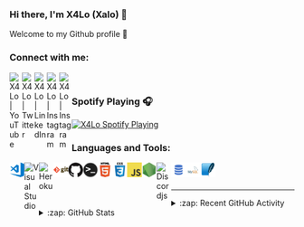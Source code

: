 ### Hi there, I'm X4Lo (Xalo) 👋

Welcome to my Github profile 🙂

### Connect with me:

[<img align="left" alt="X4Lo | YouTube" width="22px" src="https://cdn.jsdelivr.net/npm/simple-icons@v3/icons/youtube.svg" />][youtube]
[<img align="left" alt="X4Lo | Twitter" width="22px" src="https://cdn.jsdelivr.net/npm/simple-icons@v3/icons/twitter.svg" />][twitter]
[<img align="left" alt="X4Lo | LinkedIn" width="22px" src="https://cdn.jsdelivr.net/npm/simple-icons@v3/icons/linkedin.svg" />][linkedin]
[<img align="left" alt="X4Lo | Instagram" width="22px" src="https://cdn.jsdelivr.net/npm/simple-icons@v3/icons/instagram.svg" />][instagram]
[<img align="left" alt="X4Lo | Instagram" width="22px" src="https://cdn.jsdelivr.net/npm/simple-icons@v3/icons/discord.svg" />][discord]

<br />

### Spotify Playing 🎧

[<img src="https://now-playing-codestackr.vercel.app/api/spotify-playing" alt="X4Lo Spotify Playing" width="350" />](https://open.spotify.com/user/swyqyimdc12jajde4vpwd2x1b)

### Languages and Tools:

[<img align="left" alt="Visual Studio Code" width="26px" src="https://raw.githubusercontent.com/github/explore/80688e429a7d4ef2fca1e82350fe8e3517d3494d/topics/visual-studio-code/visual-studio-code.png" />][gitprofile]
[<img align="left" alt="Visual Studio" width="26px" src="https://simpleicons.org/icons/visualstudio.svg" />][gitprofile]
[<img align="left" alt="Heroku" width="26px" src="https://simpleicons.org/icons/heroku.svg" />][gitprofile]
[<img align="left" alt="Git" width="26px" src="https://raw.githubusercontent.com/github/explore/80688e429a7d4ef2fca1e82350fe8e3517d3494d/topics/git/git.png" />][gitprofile]
[<img align="left" alt="GitHub" width="26px" src="https://raw.githubusercontent.com/github/explore/78df643247d429f6cc873026c0622819ad797942/topics/github/github.png" />][gitprofile]
[<img align="left" alt="Terminal" width="26px" src="https://raw.githubusercontent.com/github/explore/80688e429a7d4ef2fca1e82350fe8e3517d3494d/topics/terminal/terminal.png" />][gitprofile]
[<img align="left" alt="HTML5" width="26px" src="https://raw.githubusercontent.com/github/explore/80688e429a7d4ef2fca1e82350fe8e3517d3494d/topics/html/html.png" />][gitprofile]
[<img align="left" alt="CSS3" width="26px" src="https://raw.githubusercontent.com/github/explore/80688e429a7d4ef2fca1e82350fe8e3517d3494d/topics/css/css.png" />][gitprofile]
[<img align="left" alt="JavaScript" width="26px" src="https://raw.githubusercontent.com/github/explore/80688e429a7d4ef2fca1e82350fe8e3517d3494d/topics/javascript/javascript.png" />][gitprofile]
[<img align="left" alt="Node.js" width="26px" src="https://raw.githubusercontent.com/github/explore/80688e429a7d4ef2fca1e82350fe8e3517d3494d/topics/nodejs/nodejs.png" />][gitprofile]
[<img align="left" alt="Discordjs" width="26px" src="https://avatars0.githubusercontent.com/u/26492485?s=200&v=4" />][gitprofile]
[<img align="left" alt="SQL" width="26px" src="https://raw.githubusercontent.com/github/explore/80688e429a7d4ef2fca1e82350fe8e3517d3494d/topics/sql/sql.png" />][gitprofile]
[<img align="left" alt="MySQL" width="26px" src="https://raw.githubusercontent.com/github/explore/80688e429a7d4ef2fca1e82350fe8e3517d3494d/topics/mysql/mysql.png" />][gitprofile]
[<img align="left" alt="SQLite" width="26px" src="https://raw.githubusercontent.com/github/explore/80688e429a7d4ef2fca1e82350fe8e3517d3494d/topics/sqlite/sqlite.png" />][gitprofile]



<br />
<br />

---

<details>
  <summary>:zap: Recent GitHub Activity</summary>
  
<!--START_SECTION:activity-->
<!--END_SECTION:activity-->

</details>

<details>
  <summary>:zap: GitHub Stats</summary>

  <img align="left" alt="X4Lo's GitHub Stats" src="https://github-readme-stats.vercel.app/api?username=X4Lo&show_icons=true&hide_border=true" />

</details>

[gitprofile]: https://github.com/X4Lo
[youtube]: https://duckduckgo.com/
[twitter]: https://duckduckgo.com/
[instagram]: https://duckduckgo.com/
[linkedin]: https://duckduckgo.com/
[discord]: https://discord.bio/mrx4lo
